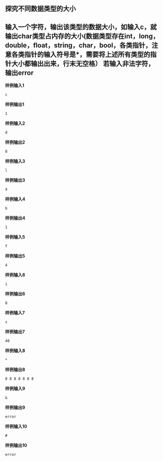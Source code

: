 ## 探究不同数据类型的大小
输入一个字符，输出该类型的数据大小，如输入c，就输出char类型占内存的大小(数据类型存在int，long，double，float，string，char，bool，各类指针，注意各类指针的输入符号是*，需要将上述所有类型的指针大小都输出出来，行末无空格）
若输入非法字符，输出error
---
**样例输入1**
```
c
```
**样例输出1**
```
1
```
**样例输入2**
```
d
```
**样例输出2**
```
8
```
**样例输入3**
```
l
```
**样例输出3**
```
4
```
**样例输入4**
```
b
```
**样例输出4**
```
1
```
**样例输入5**
```
f
```
**样例输出5**
```
4
```
**样例输入6**
```
i
```
**样例输出6**
```
8
```
**样例输入7**
```
s
```
**样例输出7**
```
40
```
**样例输入8**
```
*
```
**样例输出8**
```
8 8 8 8 8 8 8
```
**样例输入9**
```
&
```
**样例输出9**
```
error
```
**样例输入10**
```
#
```
**样例输出10**
```
error
```
